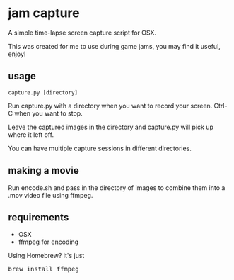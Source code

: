 # jam capture

A simple time-lapse screen capture script for OSX.

This was created for me to use during game jams, you may find it useful, enjoy!

## usage

    capture.py [directory]

Run capture.py with a directory when you want to record your screen. Ctrl-C when you want to stop. 

Leave the captured images in the directory and capture.py will pick up where it left off.

You can have multiple capture sessions in different directories.

## making a movie

Run encode.sh and pass in the directory of images to combine them into a .mov video file using ffmpeg.

## requirements

- OSX
- ffmpeg for encoding

Using Homebrew? it's just <pre>brew install ffmpeg</pre>